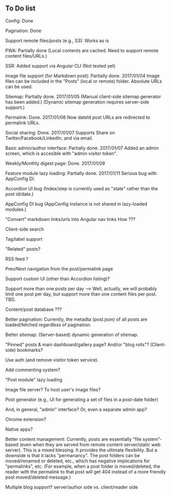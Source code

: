 ## To Do list

Config: Done

Pagination: Done

Support remote files/posts (e.g., S3): Works as is

PWA: Partially done
    (Local contents are cached. Need to support remote content files/URLs.)

SSR: Added support via Angular CLI (Not tested yet)

Image file support (for Markdown post): Partially done. 2017/01/04
    Image files can be included in the "Posts" (local or remote) folder.
    Absolute URLs can be used.

Sitemap: Partially done. 2017/01/05
    (Manual client-side sitemap generator has been added.)
    (Dynamic sitemap generation requires server-side support.)

Permalink: Done. 2017/01/06
    Now dateId post URLs are redirected to permalink URLs.

Social sharing: Done. 2017/01/07
    Supports Share on Twitter/Facebook/LinkedIn, and via email.

Basic admin/author interface: Partially done. 2017/01/07
    Added an admin screen, which is accesible with "admin visitor token".

Weekly/Monthly digest page: Done. 2017/01/09

Feature module lazy loading: Partially done. 2017/01/11
    Serious bug with AppConfig DI.



Accordion UI bug
(Index/step is currently used as "state" rather than the post id/date.)

AppConfig DI bug
(AppConfig instance is not shared in lazy-loaded modules.)



"Convert" markdown links/urls into Angular nav links
How ???


Client-side search

Tag/label support

"Related" posts?


RSS feed ?


Prev/Next navigation from the post/permalink page

Support custom UI (other than Accordion listing)?


Support more than one posts per day
--> Well, actually, we will probably limit one post per day, 
    but support more than one content files per post. TBD.


Content/post database ???


Better pagination: Currently, the metadta (post.json) of all posts are loaded/fetched regardless of pagination.

Better sitemap: (Server-based) dynamic generation of sitemap.

"Pinned" posts & main dashboard/gallery page?
And/or "blog rolls"?
(Client-side) bookmarks?

Use auth (and remove visitor token service).

Add commenting system?

"Post module" lazy loading

Image file server? To host user's image files?


Post generator (e.g., UI for generating a set of files in a post-date folder)

And, in general, "admin" interface?
Or, even a separate admin app?


Chrome extension?

Native apps?



Better content management:
Currently, posts are essentially "file system"-based 
  (even when they are served from remote content server/static web server).
This is a mixed blessing. It provides the ultimate flexibility.
But a downside is that it lacks "permanancy".
The post folders can be moved/renamed or deleted, etc.,
which has negative implications for "permalinks", etc.
(For example, when a post folder is moved/deleted, the reader with the permalink to that post
will get 404 instead of a more friendly post moved/deleted message.)



Multiple blog support?
   server/author side
   vs. client/reader side

